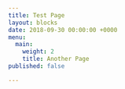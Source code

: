 ```yaml
---
title: Test Page
layout: blocks
date: 2018-09-30 00:00:00 +0000
menu:
  main:
    weight: 2
    title: Another Page
published: false

---
```

